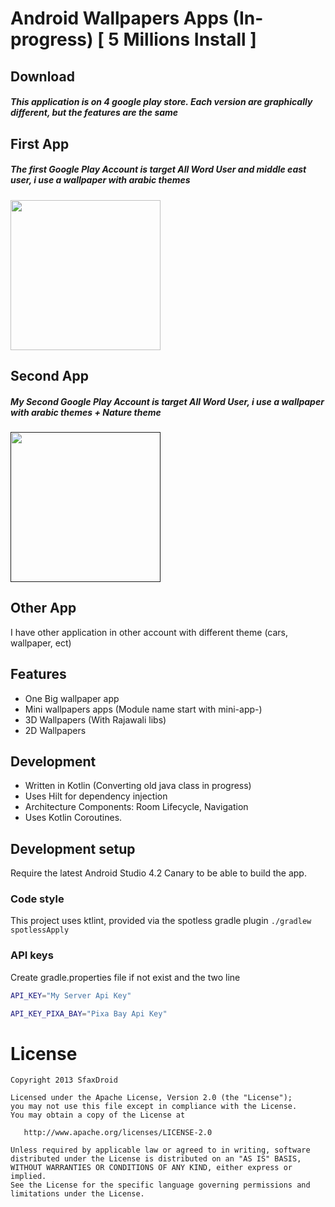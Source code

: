 # Android Wallpapers Apps (In-progress) [ 5 Millions Install ]
 
## Download
##### This application is on 4 google play store. Each version are graphically different, but the features are the same

## First App
##### The first Google Play Account is target All Word User and middle east user, i use a wallpaper with arabic themes

<a href="https://play.google.com/store/apps/details?id=com.liliagame.scarewhotouchme" target="_blank">
<img src="http://androidsporttv.com/getit.png" width=240 />
</a>

## Second App
##### My Second Google Play Account is target All Word User, i use a wallpaper with arabic themes + Nature theme
<a href="" target="_blank">
<img src="http://androidsporttv.com/getit.png" width=240 />
</a>

## Other App
I have other application in other account with different theme (cars, wallpaper, ect)

## Features
- One Big wallpaper app 
- Mini wallpapers apps (Module name start with mini-app-)
- 3D Wallpapers (With Rajawali libs)
- 2D Wallpapers 

## Development
- Written in Kotlin (Converting old java class in progress)
- Uses Hilt for dependency injection
- Architecture Components: Room Lifecycle, Navigation
- Uses Kotlin Coroutines.

## Development setup
Require the latest Android Studio 4.2 Canary to be able to build the app.
### Code style
This project uses ktlint, provided via the spotless gradle plugin ````./gradlew spotlessApply ````
### API keys
Create gradle.properties file if not exist and the two line 

```sh
API_KEY="My Server Api Key"
```
```sh
API_KEY_PIXA_BAY="Pixa Bay Api Key"
```

License
=======
    Copyright 2013 SfaxDroid

    Licensed under the Apache License, Version 2.0 (the "License");
    you may not use this file except in compliance with the License.
    You may obtain a copy of the License at

       http://www.apache.org/licenses/LICENSE-2.0

    Unless required by applicable law or agreed to in writing, software
    distributed under the License is distributed on an "AS IS" BASIS,
    WITHOUT WARRANTIES OR CONDITIONS OF ANY KIND, either express or implied.
    See the License for the specific language governing permissions and
    limitations under the License.


 
